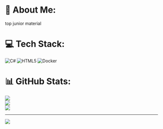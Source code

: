 # 💫 About Me:
top junior material


# 💻 Tech Stack:
![C#](https://img.shields.io/badge/c%23-%23239120.svg?style=for-the-badge&logo=csharp&logoColor=white) ![HTML5](https://img.shields.io/badge/html5-%23E34F26.svg?style=for-the-badge&logo=html5&logoColor=white) ![Docker](https://img.shields.io/badge/docker-%230db7ed.svg?style=for-the-badge&logo=docker&logoColor=white)
# 📊 GitHub Stats:
![](https://github-readme-stats.vercel.app/api?username=kstanoev&theme=transparent&hide_border=false&include_all_commits=true&count_private=true)<br/>
![](https://github-readme-streak-stats.herokuapp.com/?user=kstanoev&theme=transparent&hide_border=false)<br/>
![](https://github-readme-stats.vercel.app/api/top-langs/?username=kstanoev&theme=transparent&hide_border=false&include_all_commits=true&count_private=true&layout=compact)

---
[![](https://visitcount.itsvg.in/api?id=kstanoev&icon=0&color=0)](https://visitcount.itsvg.in)

<!-- Proudly created with GPRM ( https://gprm.itsvg.in ) -->

